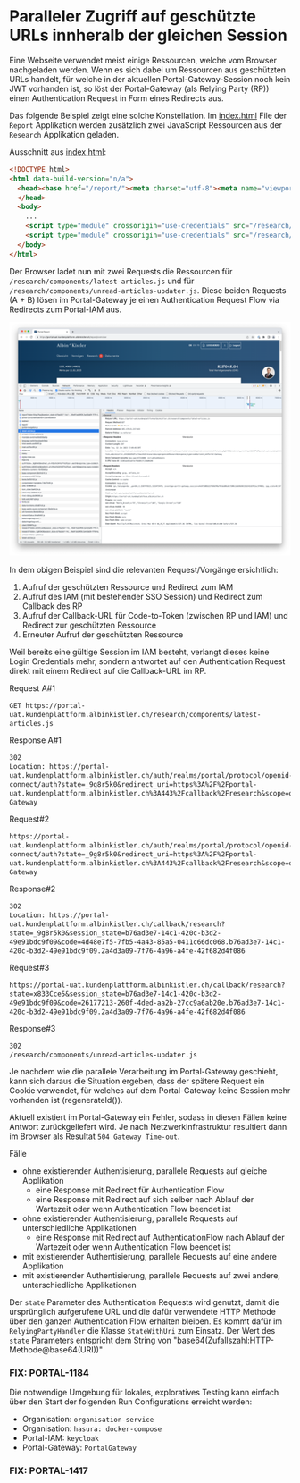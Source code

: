 Paralleler Zugriff auf geschützte URLs innheralb der gleichen Session
=====================================================================

Eine Webseite verwendet meist einige Ressourcen, welche vom Browser nachgeladen werden. Wenn es sich dabei um Ressourcen aus geschützten URLs handelt, für welche in der aktuellen Portal-Gateway-Session noch kein JWT vorhanden ist, so löst der Portal-Gateway (als Relying Party (RP)) einen Authentication Request in Form eines Redirects aus.

Das folgende Beispiel zeigt eine solche Konstellation. Im [index.html](./index.html) File der `Report` Applikation werden zusätzlich zwei JavaScript Ressourcen aus der `Research` Applikation geladen.

Ausschnitt aus [index.html](./index.html):

```html
<!DOCTYPE html>
<html data-build-version="n/a">
  <head><base href="/report/"><meta charset="utf-8"><meta name="viewport" content="width=device-width,initial-scale=1"><title>Portal Report</title><link crossorigin="use-credentials" rel="icon" href="/base/assets/favicon/favicon.ico" sizes="any"/>
  </head>
  <body>
    ...
    <script type="module" crossorigin="use-credentials" src="/research/components/latest-articles.js"></script>
    <script type="module" crossorigin="use-credentials" src="/research/components/unread-articles-updater.js"></script>
  </body>
</html>
```

Der Browser ladet nun mit zwei Requests die Ressourcen für `/research/components/latest-articles.js` und für `/research/components/unread-articles-updater.js`. Diese beiden Requests (A + B) lösen im Portal-Gateway je einen Authentication Request Flow via Redirects zum Portal-IAM aus.

![Successful index.html load](./index.html_load_successful.png)

In dem obigen Beispiel sind die relevanten Request/Vorgänge ersichtlich:

1. Aufruf der geschützten Ressource und Redirect zum IAM
2. Aufruf des IAM (mit bestehender SSO Session) und Redirect zum Callback des RP
3. Aufruf der Callback-URL für Code-to-Token (zwischen RP und IAM) und Redirect zur geschützten Ressource
4. Erneuter Aufruf der geschützten Ressource

Weil bereits eine gültige Session im IAM besteht, verlangt dieses keine Login Credentials mehr, sondern antwortet auf den Authentication Request direkt mit einem Redirect auf die Callback-URL im RP.

Request A#1

```text
GET https://portal-uat.kundenplattform.albinkistler.ch/research/components/latest-articles.js
```

Response A#1

```text
302
Location: https://portal-uat.kundenplattform.albinkistler.ch/auth/realms/portal/protocol/openid-connect/auth?state=_9g8r5k0&redirect_uri=https%3A%2F%2Fportal-uat.kundenplattform.albinkistler.ch%3A443%2Fcallback%2Fresearch&scope=openid+Research&response_type=code&client_id=Portal-Gateway
```

Request#2

```text
https://portal-uat.kundenplattform.albinkistler.ch/auth/realms/portal/protocol/openid-connect/auth?state=_9g8r5k0&redirect_uri=https%3A%2F%2Fportal-uat.kundenplattform.albinkistler.ch%3A443%2Fcallback%2Fresearch&scope=openid+Research&response_type=code&client_id=Portal-Gateway
```

Response#2

```text
302
Location: https://portal-uat.kundenplattform.albinkistler.ch/callback/research?state=_9g8r5k0&session_state=b76ad3e7-14c1-420c-b3d2-49e91bdc9f09&code=4d48e7f5-7fb5-4a43-85a5-0411c66dc068.b76ad3e7-14c1-420c-b3d2-49e91bdc9f09.2a4d3a09-7f76-4a96-a4fe-42f682d4f086
```

Request#3

```text
https://portal-uat.kundenplattform.albinkistler.ch/callback/research?state=x833Cce5&session_state=b76ad3e7-14c1-420c-b3d2-49e91bdc9f09&code=26177213-260f-4ded-aa2b-27cc9a6ab20e.b76ad3e7-14c1-420c-b3d2-49e91bdc9f09.2a4d3a09-7f76-4a96-a4fe-42f682d4f086
```

Response#3

```text
302
/research/components/unread-articles-updater.js
```

Je nachdem wie die parallele Verarbeitung im Portal-Gateway geschieht, kann sich daraus die Situation ergeben, dass der spätere Request ein Cookie verwendet, für welches auf dem Portal-Gateway keine Session mehr vorhanden ist (regenerateId()).

Aktuell existiert im Portal-Gateway ein Fehler, sodass in diesen Fällen keine Antwort zurückgeliefert wird. Je nach Netzwerkinfrastruktur resultiert dann im Browser als Resultat `504 Gateway Time-out`.

Fälle

- ohne existierender Authentisierung, parallele Requests auf gleiche Applikation
  - eine Response mit Redirect für Authentication Flow
  - eine Response mit Redirect auf sich selber nach Ablauf der Wartezeit oder wenn Authentication Flow beendet ist
- ohne existierender Authentisierung, parallele Requests auf unterschiedliche Applikationen
  - eine Response mit Redirect auf AuthenticationFlow nach Ablauf der Wartezeit oder wenn Authentication Flow beendet ist
- mit existierender Authentisierung, parallele Requests auf eine andere Applikation
- mit existierender Authentisierung, parallele Requests auf zwei andere, unterschiedliche Applikationen

Der `state` Parameter des Authentication Requests wird genutzt, damit die ursprünglich aufgerufene URL und die dafür verwendete HTTP Methode über den ganzen Authentication Flow erhalten bleiben. Es kommt dafür im `RelyingPartyHandler` die Klasse `StateWithUri` zum Einsatz. Der Wert des `state` Parameters entspricht dem String von "base64(Zufallszahl:HTTP-Methode@base64(URI))"

### FIX: PORTAL-1184

Die notwendige Umgebung für lokales, exploratives Testing kann einfach über den Start der folgenden Run Configurations erreicht werden:

- Organisation: `organisation-service`
- Organisation: `hasura: docker-compose`
- Portal-IAM: `keycloak`
- Portal-Gateway: `PortalGateway`

### FIX: PORTAL-1417
